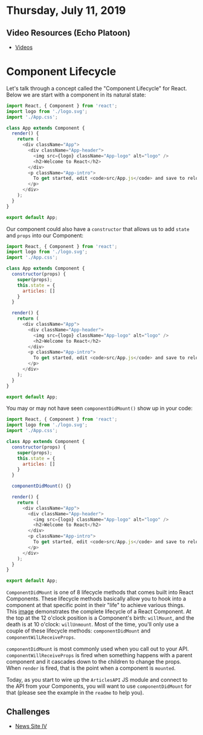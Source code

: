Thursday, July 11, 2019
====================
## Video Resources (Echo Platoon)
* [Videos](https://www.youtube.com/watch?v=ah1okfjVLRU&list=PLu0CiQ7bzwETgzmFBSspTnEwxI-sgashb)

# Component Lifecycle
Let's talk through a concept called the "Component Lifecycle" for React. Below we are start with a component in its natural state:

```javascript
import React, { Component } from 'react';
import logo from './logo.svg';
import './App.css';

class App extends Component {
  render() {
    return (
      <div className="App">
        <div className="App-header">
          <img src={logo} className="App-logo" alt="logo" />
          <h2>Welcome to React</h2>
        </div>
        <p className="App-intro">
          To get started, edit <code>src/App.js</code> and save to reload.
        </p>
      </div>
    );
  }
}

export default App;
```

Our component could also have a `constructor` that allows us to add `state` and `props` into our Component:

```javascript
import React, { Component } from 'react';
import logo from './logo.svg';
import './App.css';

class App extends Component {
  constructor(props) {
    super(props);
    this.state = {
      articles: []
    }
  }

  render() {
    return (
      <div className="App">
        <div className="App-header">
          <img src={logo} className="App-logo" alt="logo" />
          <h2>Welcome to React</h2>
        </div>
        <p className="App-intro">
          To get started, edit <code>src/App.js</code> and save to reload.
        </p>
      </div>
    );
  }
}

export default App;
```

You may or may not have seen `componentDidMount()` show up in your code: 
```javascript
import React, { Component } from 'react';
import logo from './logo.svg';
import './App.css';

class App extends Component {
  constructor(props) {
    super(props);
    this.state = {
      articles: []
    }
  }

  componentDidMount() {}

  render() {
    return (
      <div className="App">
        <div className="App-header">
          <img src={logo} className="App-logo" alt="logo" />
          <h2>Welcome to React</h2>
        </div>
        <p className="App-intro">
          To get started, edit <code>src/App.js</code> and save to reload.
        </p>
      </div>
    );
  }
}

export default App;
```

`ComponentDidMount` is one of 8 lifecycle methods that comes built into React Components. These lifecycle methods basically allow you to hook into a component at that specific point in their "life" to achieve various things. This [image](https://cdn-images-1.medium.com/max/2000/1*XcGM-8E_hGl4fpAr9wJIsA.png) demonstrates the complete lifecycle of a React Component. At the top at the 12 o'clock position is a Component's birth: `willMount`, and the death is at 10 o'clock: `willUnmount`. Most of the time, you'll only use a couple of these lifecycle methods: `componentDidMount` and `componentWilLReceiveProps`.

`componentDidMount` is most commonly used when you call out to your API. `componentWillReceiveProps` is fired when something happens with a parent component and it cascades down to the children to change the props. When `render` is fired, that is the point when a component is `mounted`.

Today, as you start to wire up the `ArticlesAPI` JS module and connect to the API from your Components, you will want to use `componentDidMount` for that (please see the example in the `readme` to help you).


Challenges
----------
* [News Site IV](https://github.com/indiaplatoon/news-site-IV)